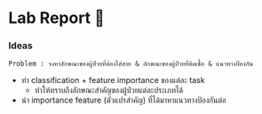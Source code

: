 # Lab Report :dna:
### Ideas 
`Problem : จงหาลักษณะของผู้ป่วยที่ต้องใส่สาย & ลักษณะของผู้ป่วยที่ติดเชื้อ & แนวทางป้องกัน`
+ ทำ classification + feature importance ของแต่ละ task
    + ทำให้ทราบถึงลักษณะสำคัญของผู้ป่วยแต่ละประเภทได้
+ นำ importance feature (ตัวแปรสำคัญ) ที่ได้มาหาแนวทางป้องกันต่อ
